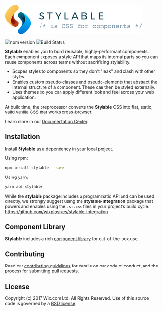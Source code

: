![Stylable CSS for Components](./branding/logo/PNG/96-logo-horizontal.png)

[![npm version](https://badge.fury.io/js/stylable.svg)](https://www.npmjs.com/package/stylable)
[![Build Status](https://travis-ci.org/wix/stylable.svg?branch=master)](https://travis-ci.org/wix/stylable)

**Stylable** enables you to build reusable, highly-performant components. Each component exposes a style API that maps its internal parts so you can reuse components across teams without sacrificing stylability.

* Scopes styles to components so they don't "leak" and clash with other styles.
* Enables custom pseudo-classes and pseudo-elements that abstract the internal structure of a component. These can then be styled externally.
* Uses themes so you can apply different look and feel across your web application.

At build time, the preprocessor converts the **Stylable** CSS into flat, static, valid vanilla CSS that works cross-browser.

Learn more in our [Documentation Center](https://wix.github.io/stylable/).

<!-- ## Code Example -->

## Installation

Install **Stylable** as a dependency in your local project.

Using npm:
```bash
npm install stylable --save
```
Using yarn:
```bash
yarn add stylable
```

While the **stylable** package includes a programmatic API and can be used directly, we strongly suggest using
the **stylable-integration** package that powers and enables using the `.st.css` files in your project's build cycle:
https://github.com/wixplosives/stylable-integration

## Component Library

**Stylable** includes a rich [component library](https://github.com/wix/stylable-components) for out-of-the-box use.

## Contributing

Read our [contributing guidelines](./CONTRIBUTING.md) for details on our code of conduct, and the process for submitting pull requests.

## License

Copyright (c) 2017 Wix.com Ltd. All Rights Reserved. Use of this source code is governed by a [BSD license](./LICENSE.md).
